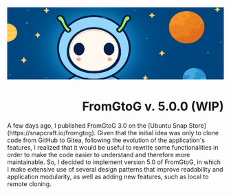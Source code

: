 <h1 align="center"><img src="images/fromgtog_header.png" alt="header" /></h1>
<h1 align="right" id="title">FromGtoG v. 5.0.0 (WIP)</h1>
A few days ago, I published FromGtoG 3.0 on the [Ubuntu Snap Store](https://snapcraft.io/fromgtog).
Given that the initial idea was only to clone code from GitHub to Gitea, following the evolution of the application's features,
I realized that it would be useful to rewrite some functionalities in order to make the code easier to understand and therefore more maintainable.
So, I decided to implement version 5.0 of FromGtoG, in which I make extensive use of several design patterns that improve readability and application modularity, as well as adding new features, such as local to remote cloning.